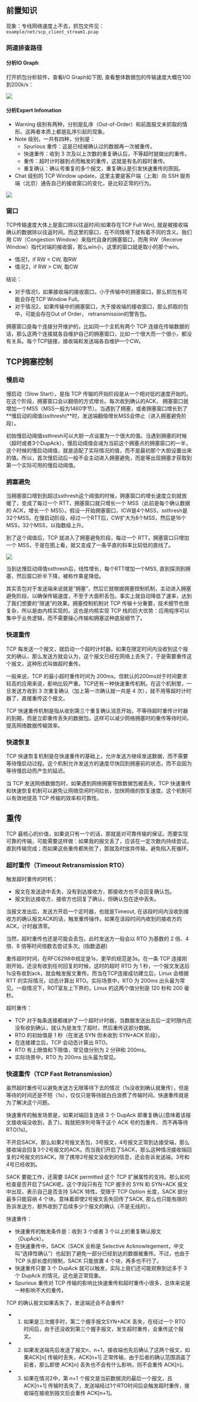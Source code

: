 ## 前置知识
现象：专线网络速度上不去，抓包文件见：`example/net/scp_client_stream1.pcap`

### 网速排查路径

#### 分析IO Graph
打开抓包分析软件，查看I/O Graph如下图, 查看整体数据包的传输速度大概在100到200k/s：

![](./images/Net-TCP-Congestion-Control-IO-Graph.png)

#### 分析Expert Infomation
- Warning 级别有两种，分别是乱序（Out-of-Order）和前面报文未抓取的情形。这两者本质上都是乱序引起的现象。
- Note 级别，一共有四种，分别是：
    - Spurious 重传：这是已经被确认过的数据再一次被重传。
    - 快速重传：收到 3 次及以上次数的重复确认后，不等超时就做出的重传。
    - 重传：超时计时器到点而触发的重传，这就是有名的超时重传。
    - 重复确认：确认号重复的多个报文，重复确认是引发快速重传的原因。
- Chat 级别的 TCP Window update，这里主要是客户端（上海）向 SSH 服务端（北京）通告自己的接收窗口的变化，是比较正常的行为。

![](./images/Net-TCP-Congestion-Control-Expert-Info.png)

### 窗口
TCP传输速度大体上是窗口除以往返时间(如果存在TCP Full Win), 就是被接收端确认的数据除以往返时间。而这里的窗口，在不同情境下就有着不同的含义。我们用 CW（Congestion Window）来指代自身的拥塞窗口，而用 RW（Receive Window）指代对端的接收窗，那么win小，这里的窗口就是取小的那个win。
- 情况1，if RW < CW, 取RW
- 情况2，if RW > CW, 取CW

结论：

- 对于情况1，如果接收端的接收窗口，小于传输中的拥塞窗口，那么抓包有可能会存在TCP Window Full。
- 对于情况2，如果传输中的拥塞窗口，大于接收端的接收窗口，那么抓取的包中，可能会存在Out of Order， retransmission的警告包。

拥塞窗口是每个连接分开维护的，比如同一个主机有两个 TCP 连接在传输数据的话，那么这两个连接就各自维护自己的拥塞窗口，比如一个很大而一个很小，都没有关系。每个TCP链接，接收端和发送端各自维护一个CW。

## TCP拥塞控制
### 慢启动

慢启动（Slow Start），是指 TCP 传输的开始阶段是从一个相对低的速度开始的。在这个阶段，拥塞窗口会以翻倍的方式增长。每次收到确认的ACK， 拥塞窗口就增加一个MSS（MSS一般为1460字节）。当遇到了拥塞，或者拥塞窗口增长到了**慢启动的阈值(ssthresh)**时，发送端翻倍增长MSS会停止（进入拥塞避免阶段）。

初始慢启动阈值ssthresh可以大胆一点设置为一个很大的值。当遇到拥塞的时候（超时或者3个DupAck），慢启动阈值会减为当前这个拥塞点的拥塞窗口的一半，这个时候的慢启动阈值，就是适配了实际情况的值，而不是最初那个大胆设置出来的值。所以，首次慢启动后一般不会主动进入拥塞避免，而是等出现拥塞才获取到第一个实际可用的慢启动阈值。

### 拥塞避免
当拥塞窗口增到到超过ssthresh这个阈值的时候，拥塞窗口的增长速度立刻就放缓了，变成了每过一个 RTT，拥塞窗口就只增长一个 MSS（此前是每个确认数据的 ACK，增长一个 MSS）。假设一开始拥塞窗口，ICW是4个MSS，ssthresh是32个MSS。在慢启动阶段，经过一个RTT后，CW扩大为8个MSS，然后是16个 MSS，32个MSS，以指数级上升。

到了这个阈值后，TCP 就进入了拥塞避免阶段，每过一个 RTT，拥塞窗口只增加一个 MSS，于是在图上看，就又变成了一条平直的斜率比较低的直线了。

![](./images/Net-TCP-Congestion-Ctr-T.png)

当到达慢启动阈值ssthresh后，线性增长，每个RTT增加一个MSS, 直到探测到拥塞，然后窗口折半下降，被称作乘星降低。

其实丢包对于发送端来说就是“拥塞”，然后它就根据拥塞控制机制，主动进入拥塞避免阶段，以确保传输速度，不至于大面积丢包。事实上就自动降低了速率，达到了我们想要的“限速”的效果。拥塞控制机制对 TCP 传输十分重要，技术细节也很复杂，所以是由内核实现的。这也是内核实现 TCP 栈的巨大优势：应用程序可以集中于业务逻辑，而不需要操心传输和拥塞这种底层细节了。

### 快速重传
TCP 每发送一个报文，就启动一个超时计时器。如果在限定时间内没收到这个报文的确认，那么发送方就会认为，这个报文已经在网络上丢失了，于是需要重传这个报文，这种形式叫做超时重传。

一般来说，TCP 的最小超时重传时间为 200ms。但默认的200ms对于时间要求较高的应用来说，影响比较严重。TCP还有一种快速重传机制。在这个机制里，一旦发送方收到 3 次重复确认（加上第一次确认就一共是 4 次），就不用等超时计时器了，直接重传这个报文。

TCP 快速重传机制是指从收到第三个重复确认消息开始，不等待超时重传计时器的到期，而是立即重传丢失的数据包。这样可以减少网络拥塞时的重传等待时间，提高网络数据传输效率。

### 快速恢复
TCP 快速恢复机制是在快速重传的基础上，允许发送方继续发送数据，而不需要等待慢启动过程。这个机制允许发送方的速度尽快回到拥塞前的状态，而不会因为等待慢启动而产生的延迟。

当 TCP 发送网络数据包时，如果遇到网络拥塞导致数据包被丢失，TCP 快速重传和快速恢复机制可以避免让网络空闲时间拉长，加快网络的恢复速度。这个机制可以有效地提高 TCP 传输的效率和可靠性。

## 重传
TCP 最核心的价值，如果说只有一个的话，那就是对可靠传输的保证。而要实现可靠的传输，可能需要这样做：如果我的报文丢了，应该在一定次数内持续尝试，直到传输完成；而如果这些重传都失败了，那就及时放弃传输，避免陷入死循环。

### 超时重传（Timeout Retransmission RTO）
触发超时重传的时机：
- 报文在发送途中丢失，没有到达接收方，那接收方也不会回复确认包。
- 报文到达接收方，接收方也回复了确认，但确认包在途中丢失。

当报文发出后，发送方开启一个定时器，也就是Timeout, 在该段时间内没收到接收方的确认报文ACK的话，触发重传操作。如果在该段时间内收到的接收方的ACK，计时器清零。

当然，超时重传也还是可能会丢包，此时发送方一般会以 RTO 为基数的 2 倍、4 倍、8 倍等时间倍数去尝试多次。(指数退避)

重传超时时间，在RFC6298中规定是1s，更早的规范是3s。在一条 TCP 连接刚刚开始，还没有收到任何回复的时候，这时的超时 RTO 为 1 秒，一个报文发送后1s没有收到ack，就会触发报文重传。而当在TCP连接成功建立后，Linux 会根据 RTT 的实际情况，动态计算出 RTO。实际场景中，RTO 为 200ms 出头最为常见。一般情况下，ROT室友上下界的，Linux 的这两个值分别是 120 秒和 200 毫秒。

超时重传：
- TCP 对于每条连接都维护了一个超时计时器，当数据发送出去后一定时限内还没有收到确认，就认为是发生了超时，然后重传这部分数据。
- RTO 的初始值是 1 秒（在发送 SYN 但未收到 SYN+ACK 阶段）。
- 在连接建立后，TCP 会动态计算出 RTO。
- RTO 有上限值和下限值，常见值分别为 2 分钟和 200ms。
- 实际场景中，RTO 为 200ms 出头最为常见。

### 快速重传（TCP Fast Retransmission）
虽然超时重传可以避免发送方无限等待下去的情况（1s没收到确认就重传），但是等待的时间还是不短（1s），仅仅只是等待就白白浪费了传输时间。快速重传就是为了解决这个问题。

快速重传的触发场景是，如果对端回复连续 3 个 DupAck 即重复确认(意味着该报文接收端没收到，丢了)，我就把序列号等于这个 ACK 号的包重传， 而不再等待RTO(1s)。

不开启SACK，那么如果2号报文丢包，3号报文，4号报文正常到达接受端，那么接收端会回复3个2号报文的ACK。而当我们开启了SACK，那么这种情况接收端回复的2号报文的SACK，除了携带2号报文没收到的信息，还会告诉发送端，3号和4号已经收到。

SACK 要能工作，还需要 SACK permitted 这个 TCP 扩展属性的支持。那么如何检查是否开启了SACK呢，这个字段只有在 TCP 握手的 SYN 和 SYN+ACK 报文中出现，表示自己是否支持 SACK 特性。受限于 TCP Option 长度，SACK 部分最多只能容纳 4 个块。意味着即使2号报文丢失回传了SACK, 那么也只能有限的告诉发送方，额外收到了后续多少个报文的确认（不是无线的）。

快速重传：
- 快速重传的触发条件是：收到 3 个或者 3 个以上的重复确认报文（DupAck）。
- 在快速重传中，SACK（SACK 全称是 Selective Acknowlegement，中文叫“选择性确认”）也起到了避免一部分已经到达的数据被重传。不过，也由于 TCP 头部长度的限制，SACK 只能放置 4 个块，再多也不行了。
- 快速重传只要 3 个 DupAck 就可以触发，实际上我们还可能观察到远多于 3 个 DupAck 的情况，这也是正常现象。
- Spurious 重传对 TCP 传输的影响比快速重传和超时重传小很多，总体来说是一种影响不大的重传。

TCP 的确认报文如果丢失了，发送端还会不会重传?
- 1. 如果是三次握手时，第二个握手报文SYN+ACK 丢失，在经过一个 RTO 时间后，由于还没收到第三个握手报文，发生超时重传，会重传这个报文。
- 2. 如果发送端先后发送了报文n，n+1，接收端也先后确认了这两个报文，如果ACK[n] 传输时丢失，ACK[n+1] 正常传输，由于后者的确认范围涵盖了前者，那么即使 ACK[n] 丢失也不会有什么影响，则不会重传 ACK[n]。
- 3. 如果在情况2中，第 n+1 个报文是当前数据流的最后一个报文，且 ACK[n+1] 传输时丢失了，发送端经过1个RTO时间后会触发超时重传，接收端在接收到报文后会重传 ACK[n+1]。